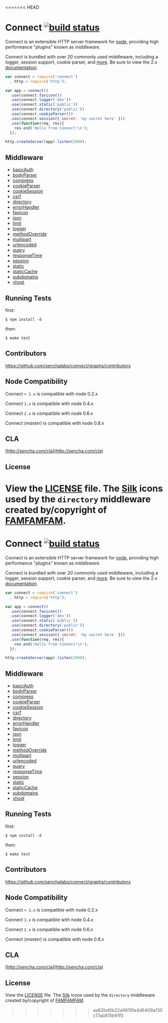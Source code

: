 <<<<<<< HEAD
# Connect [![build status](https://secure.travis-ci.org/senchalabs/connect.png)](http://travis-ci.org/senchalabs/connect)

  Connect is an extensible HTTP server framework for [node](http://nodejs.org), providing high performance "plugins" known as _middleware_.

 Connect is bundled with over _20_ commonly used middleware, including
 a logger, session support, cookie parser, and [more](http://senchalabs.github.com/connect). Be sure to view the 2.x [documentation](http://senchalabs.github.com/connect/).

```js
var connect = require('connect')
  , http = require('http');

var app = connect()
  .use(connect.favicon())
  .use(connect.logger('dev'))
  .use(connect.static('public'))
  .use(connect.directory('public'))
  .use(connect.cookieParser())
  .use(connect.session({ secret: 'my secret here' }))
  .use(function(req, res){
    res.end('Hello from Connect!\n');
  });

http.createServer(app).listen(3000);
```

## Middleware

  - [basicAuth](http://www.senchalabs.org/connect/basicAuth.html)
  - [bodyParser](http://www.senchalabs.org/connect/bodyParser.html)
  - [compress](http://www.senchalabs.org/connect/compress.html)
  - [cookieParser](http://www.senchalabs.org/connect/cookieParser.html)
  - [cookieSession](http://www.senchalabs.org/connect/cookieSession.html)
  - [csrf](http://www.senchalabs.org/connect/csrf.html)
  - [directory](http://www.senchalabs.org/connect/directory.html)
  - [errorHandler](http://www.senchalabs.org/connect/errorHandler.html)
  - [favicon](http://www.senchalabs.org/connect/favicon.html)
  - [json](http://www.senchalabs.org/connect/json.html)
  - [limit](http://www.senchalabs.org/connect/limit.html)
  - [logger](http://www.senchalabs.org/connect/logger.html)
  - [methodOverride](http://www.senchalabs.org/connect/methodOverride.html)
  - [multipart](http://www.senchalabs.org/connect/multipart.html)
  - [urlencoded](http://www.senchalabs.org/connect/urlencoded.html)
  - [query](http://www.senchalabs.org/connect/query.html)
  - [responseTime](http://www.senchalabs.org/connect/responseTime.html)
  - [session](http://www.senchalabs.org/connect/session.html)
  - [static](http://www.senchalabs.org/connect/static.html)
  - [staticCache](http://www.senchalabs.org/connect/staticCache.html)
  - [subdomains](http://www.senchalabs.org/connect/subdomains.html)
  - [vhost](http://www.senchalabs.org/connect/vhost.html)

## Running Tests

first:

    $ npm install -d

then:

    $ make test

## Contributors

 https://github.com/senchalabs/connect/graphs/contributors

## Node Compatibility

  Connect `< 1.x` is compatible with node 0.2.x


  Connect `1.x` is compatible with node 0.4.x


  Connect `2.x` is compatible with node 0.6.x


  Connect (_master_) is compatible with node 0.8.x

## CLA

 [http://sencha.com/cla](http://sencha.com/cla)

## License

View the [LICENSE](https://github.com/senchalabs/connect/blob/master/LICENSE) file. The [Silk](http://www.famfamfam.com/lab/icons/silk/) icons used by the `directory` middleware created by/copyright of [FAMFAMFAM](http://www.famfamfam.com/).
=======
# Connect [![build status](https://secure.travis-ci.org/senchalabs/connect.png)](http://travis-ci.org/senchalabs/connect)

  Connect is an extensible HTTP server framework for [node](http://nodejs.org), providing high performance "plugins" known as _middleware_.

 Connect is bundled with over _20_ commonly used middleware, including
 a logger, session support, cookie parser, and [more](http://senchalabs.github.com/connect). Be sure to view the 2.x [documentation](http://senchalabs.github.com/connect/).

```js
var connect = require('connect')
  , http = require('http');

var app = connect()
  .use(connect.favicon())
  .use(connect.logger('dev'))
  .use(connect.static('public'))
  .use(connect.directory('public'))
  .use(connect.cookieParser())
  .use(connect.session({ secret: 'my secret here' }))
  .use(function(req, res){
    res.end('Hello from Connect!\n');
  });

http.createServer(app).listen(3000);
```

## Middleware

  - [basicAuth](http://www.senchalabs.org/connect/basicAuth.html)
  - [bodyParser](http://www.senchalabs.org/connect/bodyParser.html)
  - [compress](http://www.senchalabs.org/connect/compress.html)
  - [cookieParser](http://www.senchalabs.org/connect/cookieParser.html)
  - [cookieSession](http://www.senchalabs.org/connect/cookieSession.html)
  - [csrf](http://www.senchalabs.org/connect/csrf.html)
  - [directory](http://www.senchalabs.org/connect/directory.html)
  - [errorHandler](http://www.senchalabs.org/connect/errorHandler.html)
  - [favicon](http://www.senchalabs.org/connect/favicon.html)
  - [json](http://www.senchalabs.org/connect/json.html)
  - [limit](http://www.senchalabs.org/connect/limit.html)
  - [logger](http://www.senchalabs.org/connect/logger.html)
  - [methodOverride](http://www.senchalabs.org/connect/methodOverride.html)
  - [multipart](http://www.senchalabs.org/connect/multipart.html)
  - [urlencoded](http://www.senchalabs.org/connect/urlencoded.html)
  - [query](http://www.senchalabs.org/connect/query.html)
  - [responseTime](http://www.senchalabs.org/connect/responseTime.html)
  - [session](http://www.senchalabs.org/connect/session.html)
  - [static](http://www.senchalabs.org/connect/static.html)
  - [staticCache](http://www.senchalabs.org/connect/staticCache.html)
  - [subdomains](http://www.senchalabs.org/connect/subdomains.html)
  - [vhost](http://www.senchalabs.org/connect/vhost.html)

## Running Tests

first:

    $ npm install -d

then:

    $ make test

## Contributors

 https://github.com/senchalabs/connect/graphs/contributors

## Node Compatibility

  Connect `< 1.x` is compatible with node 0.2.x


  Connect `1.x` is compatible with node 0.4.x


  Connect `2.x` is compatible with node 0.6.x


  Connect (_master_) is compatible with node 0.8.x

## CLA

 [http://sencha.com/cla](http://sencha.com/cla)

## License

View the [LICENSE](https://github.com/senchalabs/connect/blob/master/LICENSE) file. The [Silk](http://www.famfamfam.com/lab/icons/silk/) icons used by the `directory` middleware created by/copyright of [FAMFAMFAM](http://www.famfamfam.com/).
>>>>>>> aa62bd0b22a9815fa4d6409af30c17ab815b91f5
